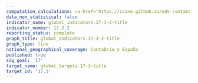 ```yaml
---
computation_calculations: <a href='https://icane.github.io/ods-cantabria/assets/pdf/17.3.2.1.pdf' target='_blank'>Volumen de remesas enviadas al extranjero en proporción al PIB</a><br><a href='https://icane.github.io/ods-cantabria/assets/pdf/17.3.2.2.pdf' target='_blank'>Volumen de remesas enviadas al extranjero</a>
data_non_statistical: false
indicator_name: global_indicators.17-3-2-title
indicator_number: 17.3.2
reporting_status: complete
graph_title: global_indicators.17-3-2-title
graph_type: line
national_geographical_coverage: Cantabria y España
published: true
sdg_goal: '17'
target_name: global_targets.17-3-title
target_id: '17.3'
---
```


